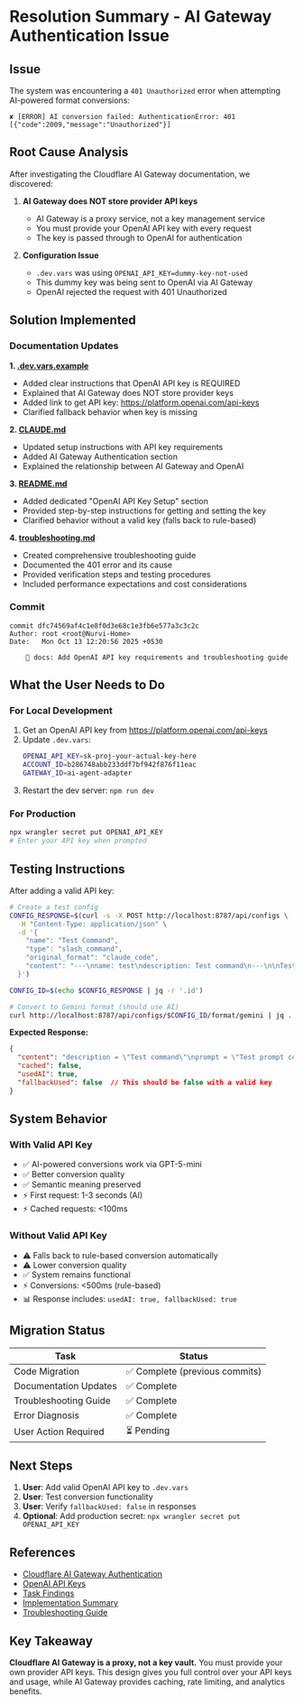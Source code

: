 # Resolution Summary - AI Gateway Authentication Issue

## Issue
The system was encountering a `401 Unauthorized` error when attempting AI-powered format conversions:
```
✘ [ERROR] AI conversion failed: AuthenticationError: 401 [{"code":2009,"message":"Unauthorized"}]
```

## Root Cause Analysis
After investigating the Cloudflare AI Gateway documentation, we discovered:

1. **AI Gateway does NOT store provider API keys**
   - AI Gateway is a proxy service, not a key management service
   - You must provide your OpenAI API key with every request
   - The key is passed through to OpenAI for authentication

2. **Configuration Issue**
   - `.dev.vars` was using `OPENAI_API_KEY=dummy-key-not-used`
   - This dummy key was being sent to OpenAI via AI Gateway
   - OpenAI rejected the request with 401 Unauthorized

## Solution Implemented

### Documentation Updates

**1. [.dev.vars.example](.dev.vars.example)**
- Added clear instructions that OpenAI API key is REQUIRED
- Explained that AI Gateway does NOT store provider keys
- Added link to get API key: https://platform.openai.com/api-keys
- Clarified fallback behavior when key is missing

**2. [CLAUDE.md](CLAUDE.md)**
- Updated setup instructions with API key requirements
- Added AI Gateway Authentication section
- Explained the relationship between AI Gateway and OpenAI

**3. [README.md](README.md)**
- Added dedicated "OpenAI API Key Setup" section
- Provided step-by-step instructions for getting and setting the key
- Clarified behavior without a valid key (falls back to rule-based)

**4. [troubleshooting.md](./troubleshooting.md)**
- Created comprehensive troubleshooting guide
- Documented the 401 error and its cause
- Provided verification steps and testing procedures
- Included performance expectations and cost considerations

### Commit
```
commit dfc74569af4c1e8f0d3e68c1e3fb6e577a3c3c2c
Author: root <root@Nurvi-Home>
Date:   Mon Oct 13 12:20:56 2025 +0530

    📝 docs: Add OpenAI API key requirements and troubleshooting guide
```

## What the User Needs to Do

### For Local Development
1. Get an OpenAI API key from https://platform.openai.com/api-keys
2. Update `.dev.vars`:
   ```bash
   OPENAI_API_KEY=sk-proj-your-actual-key-here
   ACCOUNT_ID=b286748abb233ddf7bf942f876f11eac
   GATEWAY_ID=ai-agent-adapter
   ```
3. Restart the dev server: `npm run dev`

### For Production
```bash
npx wrangler secret put OPENAI_API_KEY
# Enter your API key when prompted
```

## Testing Instructions

After adding a valid API key:

```bash
# Create a test config
CONFIG_RESPONSE=$(curl -s -X POST http://localhost:8787/api/configs \
  -H "Content-Type: application/json" \
  -d '{
    "name": "Test Command",
    "type": "slash_command",
    "original_format": "claude_code",
    "content": "---\nname: test\ndescription: Test command\n---\n\nTest prompt content"
  }')

CONFIG_ID=$(echo $CONFIG_RESPONSE | jq -r '.id')

# Convert to Gemini format (should use AI)
curl http://localhost:8787/api/configs/$CONFIG_ID/format/gemini | jq .
```

**Expected Response:**
```json
{
  "content": "description = \"Test command\"\nprompt = \"Test prompt content\"",
  "cached": false,
  "usedAI": true,
  "fallbackUsed": false  // This should be false with a valid key
}
```

## System Behavior

### With Valid API Key
- ✅ AI-powered conversions work via GPT-5-mini
- ✅ Better conversion quality
- ✅ Semantic meaning preserved
- ⚡ First request: 1-3 seconds (AI)
- ⚡ Cached requests: <100ms

### Without Valid API Key
- ⚠️ Falls back to rule-based conversion automatically
- ⚠️ Lower conversion quality
- ✅ System remains functional
- ⚡ Conversions: <500ms (rule-based)
- 📊 Response includes: `usedAI: true, fallbackUsed: true`

## Migration Status

| Task | Status |
|------|--------|
| Code Migration | ✅ Complete (previous commits) |
| Documentation Updates | ✅ Complete |
| Troubleshooting Guide | ✅ Complete |
| Error Diagnosis | ✅ Complete |
| User Action Required | ⏳ Pending |

## Next Steps

1. **User**: Add valid OpenAI API key to `.dev.vars`
2. **User**: Test conversion functionality
3. **User**: Verify `fallbackUsed: false` in responses
4. **Optional**: Add production secret: `npx wrangler secret put OPENAI_API_KEY`

## References

- [Cloudflare AI Gateway Authentication](https://developers.cloudflare.com/ai-gateway/configuration/authentication/)
- [OpenAI API Keys](https://platform.openai.com/api-keys)
- [Task Findings](./taskFindings.md)
- [Implementation Summary](./implementation-summary.md)
- [Troubleshooting Guide](./troubleshooting.md)

## Key Takeaway

**Cloudflare AI Gateway is a proxy, not a key vault.** You must provide your own provider API keys. This design gives you full control over your API keys and usage, while AI Gateway provides caching, rate limiting, and analytics benefits.
